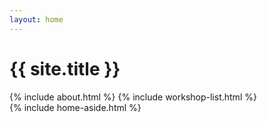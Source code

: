 ```yaml
---
layout: home
---
```

<h1 class="visuallyhidden">{{ site.title }}</h1>
<div id="context" class="ui left floated ten wide computer sixteen wide tablet sixteen wide mobile column">
    {% include about.html %} 
    {% include workshop-list.html %}
</div>
{% include home-aside.html %}